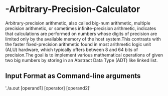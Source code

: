 # -Arbitrary-Precision-Calculator
Arbitrary-precision arithmetic, also called big-num arithmetic, multiple precision arithmetic, or sometimes infinite-precision arithmetic, indicates that calculations are performed on numbers whose digits of precision are limited only by the available memory of the host system.This contrasts with the faster fixed-precision arithmetic found in most arithmetic logic unit (ALU) hardware, which typically offers between 8 and 64 bits of precision.The goal is to implement various mathematical operations of given two big numbers by storing in an Abstract Data Type (ADT) like linked list.
## Input Format as Command-line arguments
'./a.out [operand1] [operator] [operand2]'

 
